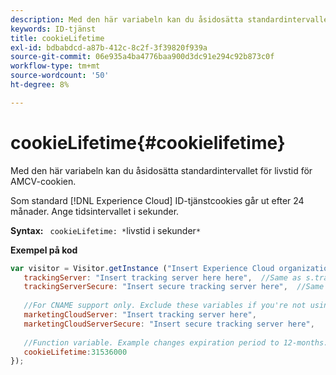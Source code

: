 ```yaml
---
description: Med den här variabeln kan du åsidosätta standardintervallet för livstid för AMCV-cookien.
keywords: ID-tjänst
title: cookieLifetime
exl-id: bdbabdcd-a87b-412c-8c2f-3f39820f939a
source-git-commit: 06e935a4ba4776baa900d3dc91e294c92b873c0f
workflow-type: tm+mt
source-wordcount: '50'
ht-degree: 8%

---
```


# cookieLifetime{#cookielifetime}

Med den här variabeln kan du åsidosätta standardintervallet för livstid för AMCV-cookien.

Som standard [!DNL Experience Cloud] ID-tjänstcookies går ut efter 24 månader. Ange tidsintervallet i sekunder.

**Syntax:** ` cookieLifetime: *`livstid i sekunder`*`

**Exempel på kod**

```js
var visitor = Visitor.getInstance ("Insert Experience Cloud organization ID here",{ 
   trackingServer: "Insert tracking server here here",  //Same as s.trackingServer 
   trackingServerSecure: "Insert secure tracking server here",  //Same as s.trackingServerSecure 
 
   //For CNAME support only. Exclude these variables if you're not using CNAME 
   marketingCloudServer: "Insert tracking server here", 
   marketingCloudServerSecure: "Insert secure tracking server here", 
 
   //Function variable. Example changes expiration period to 12-months. 
   cookieLifetime:31536000 
});
```
